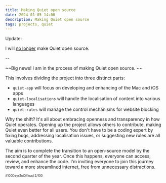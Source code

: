 ```yaml
---
title: Making Quiet open source
date: 2024-01-05 14:00
description: Making Quiet open source
tags: projects, quiet
---
```


Update:

I will [no longer](/journal/2024/no-longer-making-quiet-open-source/) make Quiet open source.

-- 

~~Big news! I am in the process of making Quiet open source. ~~

This involves dividing the project into three distinct parts:

- `quiet-app` will focus on developing and enhancing of the Mac and iOS apps
- `quiet-localisations` will handle the localisation of content into various languages
- `quiet-rules` will manage the control mechanisms for website blocking

Why the shift? It's all about embracing openness and transparency in how Quiet operates. Opening up the project allows others to contribute, making Quiet even better for all users. 
You don't have to be a coding expert by fixing bugs, addressing localisation issues, or suggesting new rules are all valuable contributions.

The aim is to complete the transition to an open-source model by the second quarter of the year. Once this happens, everyone can access, review, and enhance the code. 
I'm inviting everyone to join this journey toward a more streamlined internet, free from unnecessary distractions.

<small><small>#100DaysToOffload 2/100</small></small>
